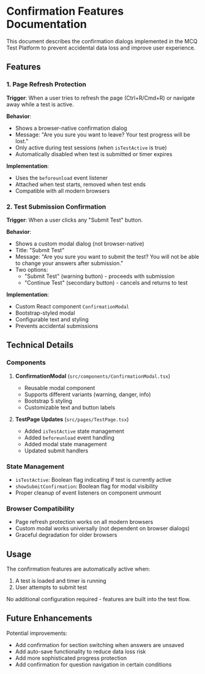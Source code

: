 # Confirmation Features Documentation

This document describes the confirmation dialogs implemented in the MCQ Test Platform to prevent accidental data loss and improve user experience.

## Features

### 1. Page Refresh Protection

**Trigger**: When a user tries to refresh the page (Ctrl+R/Cmd+R) or navigate away while a test is active.

**Behavior**:

- Shows a browser-native confirmation dialog
- Message: "Are you sure you want to leave? Your test progress will be lost."
- Only active during test sessions (when `isTestActive` is true)
- Automatically disabled when test is submitted or timer expires

**Implementation**:

- Uses the `beforeunload` event listener
- Attached when test starts, removed when test ends
- Compatible with all modern browsers

### 2. Test Submission Confirmation

**Trigger**: When a user clicks any "Submit Test" button.

**Behavior**:

- Shows a custom modal dialog (not browser-native)
- Title: "Submit Test"
- Message: "Are you sure you want to submit the test? You will not be able to change your answers after submission."
- Two options:
  - "Submit Test" (warning button) - proceeds with submission
  - "Continue Test" (secondary button) - cancels and returns to test

**Implementation**:

- Custom React component `ConfirmationModal`
- Bootstrap-styled modal
- Configurable text and styling
- Prevents accidental submissions

## Technical Details

### Components

1. **ConfirmationModal** (`src/components/ConfirmationModal.tsx`)

   - Reusable modal component
   - Supports different variants (warning, danger, info)
   - Bootstrap 5 styling
   - Customizable text and button labels

2. **TestPage Updates** (`src/pages/TestPage.tsx`)
   - Added `isTestActive` state management
   - Added `beforeunload` event handling
   - Added modal state management
   - Updated submit handlers

### State Management

- `isTestActive`: Boolean flag indicating if test is currently active
- `showSubmitConfirmation`: Boolean flag for modal visibility
- Proper cleanup of event listeners on component unmount

### Browser Compatibility

- Page refresh protection works on all modern browsers
- Custom modal works universally (not dependent on browser dialogs)
- Graceful degradation for older browsers

## Usage

The confirmation features are automatically active when:

1. A test is loaded and timer is running
2. User attempts to submit test

No additional configuration required - features are built into the test flow.

## Future Enhancements

Potential improvements:

- Add confirmation for section switching when answers are unsaved
- Add auto-save functionality to reduce data loss risk
- Add more sophisticated progress protection
- Add confirmation for question navigation in certain conditions
